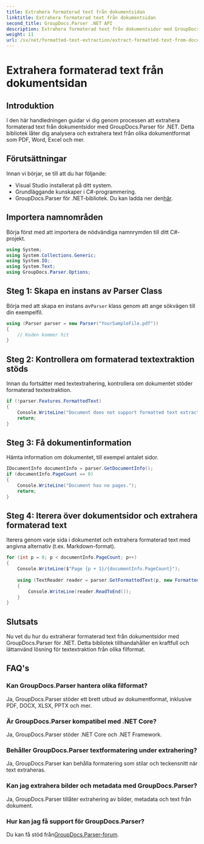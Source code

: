 ```yaml
---
title: Extrahera formaterad text från dokumentsidan
linktitle: Extrahera formaterad text från dokumentsidan
second_title: GroupDocs.Parser .NET API
description: Extrahera formaterad text från dokumentsidor med GroupDocs.Parser för .NET. Effektiv och pålitlig textextraktionslösning.
weight: 11
url: /sv/net/formatted-text-extraction/extract-formatted-text-from-document-page/
---
```


# Extrahera formaterad text från dokumentsidan

## Introduktion
I den här handledningen guidar vi dig genom processen att extrahera formaterad text från dokumentsidor med GroupDocs.Parser för .NET. Detta bibliotek låter dig analysera och extrahera text från olika dokumentformat som PDF, Word, Excel och mer.
## Förutsättningar
Innan vi börjar, se till att du har följande:
- Visual Studio installerat på ditt system.
- Grundläggande kunskaper i C#-programmering.
-  GroupDocs.Parser för .NET-bibliotek. Du kan ladda ner den[här](https://releases.groupdocs.com/parser/net/).

## Importera namnområden
Börja först med att importera de nödvändiga namnrymden till ditt C#-projekt.
```csharp
using System;
using System.Collections.Generic;
using System.IO;
using System.Text;
using GroupDocs.Parser.Options;
```
## Steg 1: Skapa en instans av Parser Class
 Börja med att skapa en instans av`Parser` klass genom att ange sökvägen till din exempelfil.
```csharp
using (Parser parser = new Parser("YourSampleFile.pdf"))
{
    // Koden kommer hit
}
```
## Steg 2: Kontrollera om formaterad textextraktion stöds
Innan du fortsätter med textextrahering, kontrollera om dokumentet stöder formaterad textextraktion.
```csharp
if (!parser.Features.FormattedText)
{
    Console.WriteLine("Document does not support formatted text extraction.");
    return;
}
```
## Steg 3: Få dokumentinformation
Hämta information om dokumentet, till exempel antalet sidor.
```csharp
IDocumentInfo documentInfo = parser.GetDocumentInfo();
if (documentInfo.PageCount == 0)
{
    Console.WriteLine("Document has no pages.");
    return;
}
```
## Steg 4: Iterera över dokumentsidor och extrahera formaterad text
Iterera genom varje sida i dokumentet och extrahera formaterad text med angivna alternativ (t.ex. Markdown-format).
```csharp
for (int p = 0; p < documentInfo.PageCount; p++)
{
    Console.WriteLine($"Page {p + 1}/{documentInfo.PageCount}");
    
    using (TextReader reader = parser.GetFormattedText(p, new FormattedTextOptions(FormattedTextMode.Markdown)))
    {
        Console.WriteLine(reader.ReadToEnd());
    }
}
```

## Slutsats
Nu vet du hur du extraherar formaterad text från dokumentsidor med GroupDocs.Parser för .NET. Detta bibliotek tillhandahåller en kraftfull och lättanvänd lösning för textextraktion från olika filformat.

## FAQ's
### Kan GroupDocs.Parser hantera olika filformat?
Ja, GroupDocs.Parser stöder ett brett utbud av dokumentformat, inklusive PDF, DOCX, XLSX, PPTX och mer.
### Är GroupDocs.Parser kompatibel med .NET Core?
Ja, GroupDocs.Parser stöder .NET Core och .NET Framework.
### Behåller GroupDocs.Parser textformatering under extrahering?
Ja, GroupDocs.Parser kan behålla formatering som stilar och teckensnitt när text extraheras.
### Kan jag extrahera bilder och metadata med GroupDocs.Parser?
Ja, GroupDocs.Parser tillåter extrahering av bilder, metadata och text från dokument.
### Hur kan jag få support för GroupDocs.Parser?
 Du kan få stöd från[GroupDocs.Parser-forum](https://forum.groupdocs.com/c/parser/17).